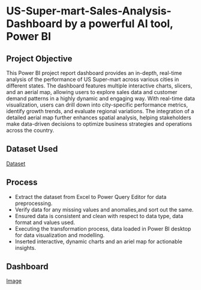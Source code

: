 # US-Super-mart-Sales-Analysis-Dashboard by a powerful AI tool, Power BI

## Project Objective
This Power BI project report dashboard provides an in-depth, real-time analysis of the performance of US Super-mart across various cities in different states. The dashboard features multiple interactive charts, slicers, and an aerial map, allowing users to explore sales data and customer demand patterns in a highly dynamic and engaging way. With real-time data visualization, users can drill down into city-specific performance metrics, identify growth trends, and evaluate regional variations. The integration of a detailed aerial map further enhances spatial analysis, helping stakeholders make data-driven decisions to optimize business strategies and operations across the country.

## Dataset Used
<a href="https://github.com/im-arpit15/US-Super-mart-Sales-Analysis/blob/main/Sampledata.xlsx">Dataset</a>

## Process
- Extract the dataset from Excel to Power Query Editor for data preprocessing.
- Verify data for any missing values and anomalies,and sort out the same.
- Ensured data is consistent and clean with respect to data type, data format and values used.
- Executing the transformation process, data loaded in Power BI desktop for data visualization and modelling.
- Inserted interactive, dynamic charts and an ariel map for actionable insights.

## Dashboard
<a href="https://github.com/im-arpit15/US-Super-mart-Sales-Analysis/blob/main/US%20Supermart.png">Image</a>
